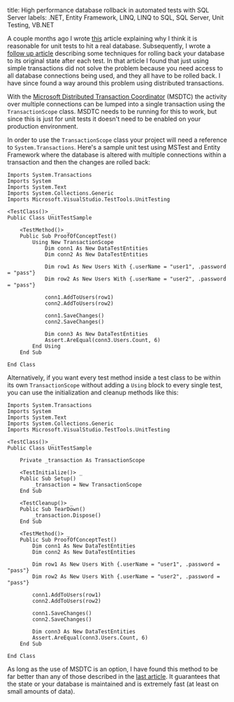 title: High performance database rollback in automated tests with SQL Server
labels: .NET, Entity Framework, LINQ, LINQ to SQL, SQL Server, Unit Testing, VB.NET

A couple months ago I wrote <a href="http://graemehill.ca/unit-testing-an-entity-framework-data-access-layer-part-1-just-hit-the-database">this</a> article explaining why I think it is reasonable for unit tests to hit a real database.  Subsequently, I wrote a <a href="http://graemehill.ca/unit-testing-an-entity-framework-data-access-layer-part-2-rolling-back-the-test-database">follow up article</a> describing some techniques for rolling back your database to its original state after each test.  In that article I found that just using simple transactions did not solve the problem because you need access to all database connections being used, and they all have to be rolled back.  I have since found a way around this problem using distributed transactions<!--break-->.

With the <a href="http://en.wikipedia.org/wiki/Distributed_Transaction_Coordinator">Microsoft Distributed Transaction Coordinator</a> (MSDTC) the activity over multiple connections can be lumped into a single transaction using the <code>TransactionScope</code> class.  MSDTC needs to be running for this to work, but since this is just for unit tests it doesn't need to be enabled on your production environment.

In order to use the <code>TransactionScope</code> class your project will need a reference to <code>System.Transactions</code>.  Here's a sample unit test using MSTest and Entity Framework where the database is altered with multiple connections within a transaction and then the changes are rolled back:

    Imports System.Transactions
    Imports System
    Imports System.Text
    Imports System.Collections.Generic
    Imports Microsoft.VisualStudio.TestTools.UnitTesting

    <TestClass()> _
    Public Class UnitTestSample

        <TestMethod()> _
        Public Sub ProofOfConceptTest()
            Using New TransactionScope
                Dim conn1 As New DataTestEntities
                Dim conn2 As New DataTestEntities

                Dim row1 As New Users With {.userName = "user1", .password = "pass"}
                Dim row2 As New Users With {.userName = "user2", .password = "pass"}

                conn1.AddToUsers(row1)
                conn2.AddToUsers(row2)

                conn1.SaveChanges()
                conn2.SaveChanges()

                Dim conn3 As New DataTestEntities
                Assert.AreEqual(conn3.Users.Count, 6)
            End Using
        End Sub

    End Class

Alternatively, if you want every test method inside a test class to be within its own <code>TransactionScope</code> without adding a <code>Using</code> block to every single test, you can use the initialization and cleanup methods like this:

    Imports System.Transactions
    Imports System
    Imports System.Text
    Imports System.Collections.Generic
    Imports Microsoft.VisualStudio.TestTools.UnitTesting

    <TestClass()> _
    Public Class UnitTestSample

        Private _transaction As TransactionScope

        <TestInitialize()> _
        Public Sub Setup()
            _transaction = New TransactionScope
        End Sub

        <TestCleanup()> _
        Public Sub TearDown()
            _transaction.Dispose()
        End Sub

        <TestMethod()> _
        Public Sub ProofOfConceptTest()
            Dim conn1 As New DataTestEntities
            Dim conn2 As New DataTestEntities

            Dim row1 As New Users With {.userName = "user1", .password = "pass"}
            Dim row2 As New Users With {.userName = "user2", .password = "pass"}

            conn1.AddToUsers(row1)
            conn2.AddToUsers(row2)

            conn1.SaveChanges()
            conn2.SaveChanges()

            Dim conn3 As New DataTestEntities
            Assert.AreEqual(conn3.Users.Count, 6)
        End Sub

    End Class

As long as the use of MSDTC is an option, I have found this method to be far better than any of those described in the <a href="http://graemehill.ca/unit-testing-an-entity-framework-data-access-layer-part-2-rolling-back-the-test-database">last article</a>.  It guarantees that the state or your database is maintained and is extremely fast (at least on small amounts of data).